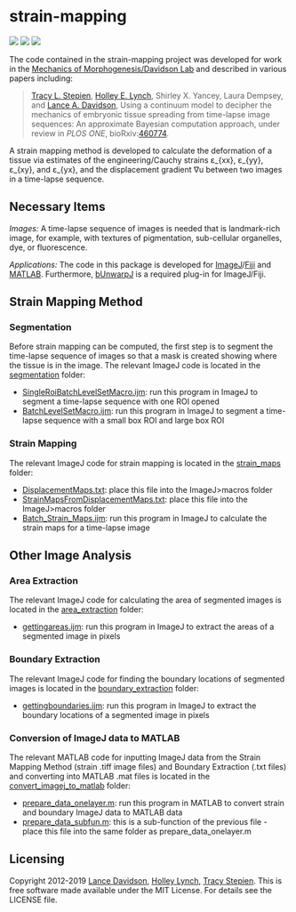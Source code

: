 # strain-mapping

<a href="https://github.com/tstepien/strain-mapping/"><img src="https://img.shields.io/badge/GitHub-tstepien%2Fstrain--mapping-blue.svg" /></a> <a href="https://doi.org/10.1101/460774"><img src="https://img.shields.io/badge/bioRxiv-460774-orange.svg" /></a> <a href="LICENSE"><img src="https://img.shields.io/badge/license-MIT-blue.svg" /></a>

The code contained in the strain-mapping project was developed for work in the [Mechanics of Morphogenesis/Davidson Lab](http://mechmorpho.org/) and described in various papers including:
><a href="http://math.arizona.edu/~stepien/">Tracy L. Stepien</a>, [Holley E. Lynch](https://www.stetson.edu/other/faculty/holley-lynch.php), Shirley X. Yancey, Laura Dempsey, and [Lance A. Davidson](http://mechmorpho.org/), Using a continuum model to decipher the mechanics of embryonic tissue spreading from time-lapse image sequences: An approximate Bayesian computation approach, under review in *PLOS ONE*, bioRxiv:[460774](https://doi.org/10.1101/460774).

A strain mapping method is developed to calculate the deformation of a tissue via estimates of the engineering/Cauchy strains ε_{xx}, ε_{yy}, ε_{xy}, and ε_{yx}, and the displacement gradient ∇u between two images in a time-lapse sequence.

## Necessary Items

*Images:* A time-lapse sequence of images is needed that is landmark-rich image, for example, with textures of pigmentation, sub-cellular organelles, dye, or fluorescence.

*Applications:* The code in this package is developed for [ImageJ](https://imagej.nih.gov/ij/)/[Fiji](https://fiji.sc/) and [MATLAB](https://www.mathworks.com/products/matlab.html). Furthermore, [bUnwarpJ](https://imagej.net/BUnwarpJ) is a required plug-in for ImageJ/Fiji.

## Strain Mapping Method

### Segmentation

Before strain mapping can be computed, the first step is to segment the time-lapse sequence of images so that a mask is created showing where the tissue is in the image. The relevant ImageJ code is located in the [segmentation](segmentation/) folder:

+ [SingleRoiBatchLevelSetMacro.ijm](segmentation/SingleRoiBatchLevelSetMacro.ijm): run this program in ImageJ to segment a time-lapse sequence with one ROI opened
+ [BatchLevelSetMacro.ijm](segmentation/BatchLevelSetMacro.ijm): run this program in ImageJ to segment a time-lapse sequence with a small box ROI and large box ROI

### Strain Mapping

The relevant ImageJ code for strain mapping is located in the [strain_maps](strain_maps/) folder:

+ [DisplacementMaps.txt](strain_maps/DisplacementMaps.txt): place this file into the ImageJ>macros folder
+ [StrainMapsFromDisplacementMaps.txt](strain_maps/StrainMapsFromDisplacementMaps.txt): place this file into the ImageJ>macros folder
+ [Batch_Strain_Maps.ijm](strain_maps/Batch_Strain_Maps.ijm): run this program in ImageJ to calculate the strain maps for a time-lapse image

## Other Image Analysis

### Area Extraction

The relevant ImageJ code for calculating the area of segmented images is located in the [area_extraction](area_extraction/) folder:

+ [gettingareas.ijm](area_extraction/gettingareas.ijm): run this program in ImageJ to extract the areas of a segmented image in pixels

### Boundary Extraction

The relevant ImageJ code for finding the boundary locations of segmented images is located in the [boundary_extraction](boundary_extraction/) folder:

+ [gettingboundaries.ijm](boundary_extraction/gettingboudaries.ijm): run this program in ImageJ to extract the boundary locations of a segmented image in pixels

### Conversion of ImageJ data to MATLAB

The relevant MATLAB code for inputting ImageJ data from the Strain Mapping Method (strain .tiff image files) and Boundary Extraction (.txt files) and converting into MATLAB .mat files is located in the [convert_imagej_to_matlab](convert_imagej_to_matlab/) folder:

+ [prepare_data_onelayer.m](convert_imagej_to_matlab/prepare_data_onelayer.m): run this program in MATLAB to convert strain and boundary ImageJ data to MATLAB data
+ [prepare_data_subfun.m](convert_imagej_to_matlab/prepare_data_subfun.m): this is a sub-function of the previous file - place this file into the same folder as prepare_data_onelayer.m


## Licensing
Copyright 2012-2019 [Lance Davidson](http://github.com/ladavidson/), [Holley Lynch](http://github.com/helynch), [Tracy Stepien](http://github.com/tstepien/).  This is free software made available under the MIT License. For details see the LICENSE file.
